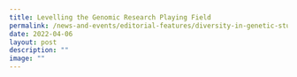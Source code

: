 ```yaml
---
title: Levelling the Genomic Research Playing Field
permalink: /news-and-events/editorial-features/diversity-in-genetic-studies/
date: 2022-04-06
layout: post
description: ""
image: ""
---
```

